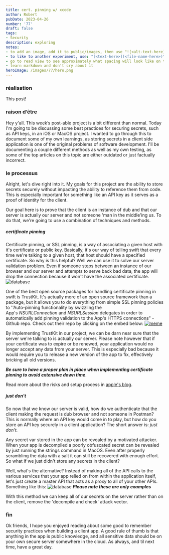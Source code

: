 ```yaml
---
title: cert. pinning w/ xcode
author: Robert
pubDate: 2023-04-26
number: '77'
draft: false
tags:
- Security
description: exploring
notes:
- to add an image, add it to public/images, then use "![<alt-text-here](../../../public/images/image-name-here>.png)"
- to like to another experiment, use: "[<text-here>](<file-name-here>)"
- go to read view to see approximately what spacing will look like on the actual site
- learn markdown and don't cry about it
heroImage: /images/77/hero.png
---
```


### réalisation
This post!

### raison d’être
Hey y'all. This week’s post-able project is a bit different than normal. Today I'm going to be discussing some best practices for securing secrets, such as API keys, in an iOS or MacOS project. I wanted to go through this to document some of my own learnings, as storing secrets in a client side application is one of the original problems of software development. I'll be documenting a couple different methods as well as my own testing, as some of the top articles on this topic are either outdated or just factually incorrect. 

### le processus
Alright, let's dive right into it. My goals for this project are the ability to store secrets securely without impacting the ability to reference them from code. This is especially important for something like an API key as it serves as a proof of identity for the client. 

Our goal here is to prove that the client is an instance of dub and that our server is actually our server and not someone 'man in the middle'ing us. To do that, we're going to use a combination of techniques and methods. 

##### certificate pinning
Certificate pinning, or SSL pinning, is a way of associating a given host with it's certificate or public key. Basically, it's our way of telling swift that every time we're talking to a given host, that host should have a specified certificate. So why is this helpful? Well we can use it to solve our server validation problem. Even if someone steps between an instance of our browser and our server and attempts to serve back bad data, the app will drop the connection because it won't have the associated certificate. 
![database](/images/77/diagram.png)

One of the best open source packages for handling certificate pinning in swift is TrustKit. It's actually more of an open source framework than a package, but it allows you to do everything from simple SSL pinning policies to ''Auto-pinning functionality by swizzling the App's _NSURLConnection_ and _NSURLSession_ delegates in order to automatically add pinning validation to the App's HTTPS connections" - Github repo. Check out their repo by clicking on the embed below:
[![meme](/images/77/github_embed.png)](https://github.com/datatheorem/TrustKit)

By implementing TrustKit in our project, we can be darn near sure that the server we're talking to is actually our server. Please note however that if your certificate was to expire or be renewed, your application would no longer accept any data from your server. This is especially bad because it would require you to release a new version of the app to fix, effectively bricking all old versions. 

***Be sure to have a proper plan in place when implementing certificate pinning to avoid extensive down time***.

Read more about the risks and setup process in [apple's blog](https://developer.apple.com/news/?id=g9ejcf8y).

##### just don't
So now that we know our server is valid, how do we authenticate that the client making the request is dub browser and not someone in Postman? This is normally where an API key would come in to play, but how do you store an API key securely in a client application? The short answer is: *just don't.* 

Any secret var stored in the app can be revealed by a motivated attacker. When your app is decompiled a poorly obfuscated secret can be revealed by just running the strings command in MacOS. Even after properly scrambling the data with a salt it can still be recovered with enough effort. So what if we just didn't store any secrets in the client?

Well, what's the alternative? Instead of making all of the API calls to the various services that your app relied on from within the application itself, let's just create a master API that acts as a proxy to all of your other APIs. Something like this:
![database](/images/77/proxy.png)
***Please note these are only examples***

With this method we can keep all of our secrets on the server rather than on the client, remove the 'decompile and check' attack vector. 


### fin
Ok friends, I hope you enjoyed reading about some good to remember security practices when building a client app. A good rule of thumb is that anything in the app is public knowledge, and all sensitive data should be on your own secure server somewhere in the cloud. As always, and til next time, have a great day.